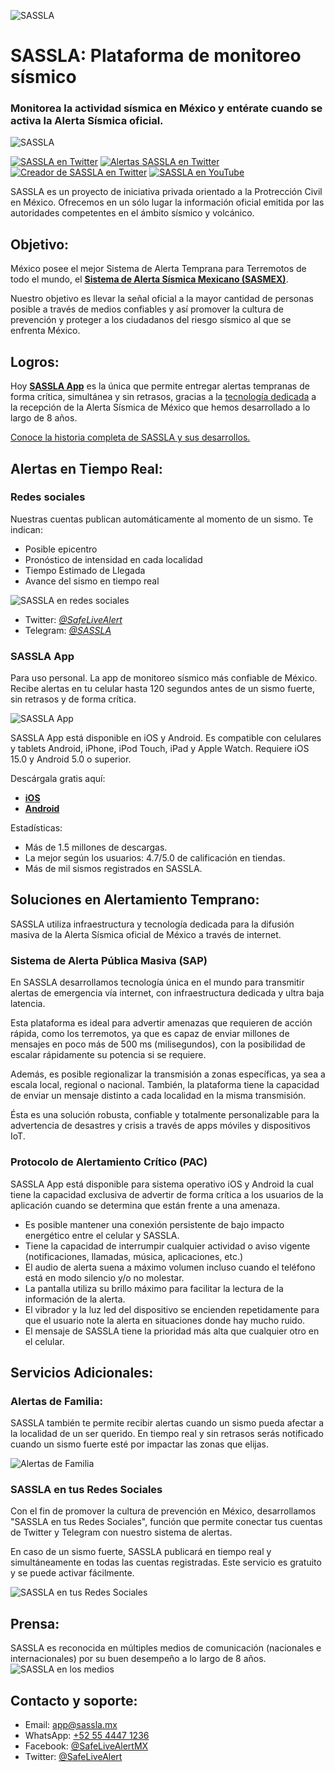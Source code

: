 ![SASSLA](https://github.com/sassla/sassla/blob/main/sassla_web_logo.png)
# SASSLA: Plataforma de monitoreo sísmico
### Monitorea la actividad sísmica en México y entérate cuando se activa la Alerta Sísmica oficial.

![SASSLA](https://github.com/sassla/sassla/blob/main/sassla_header.jpeg)

[![SASSLA en Twitter](https://img.shields.io/twitter/follow/SafeLiveAlert?style=social)](https://twitter.com/SafeLiveAlert)
[![Alertas SASSLA en Twitter](https://img.shields.io/twitter/follow/SafeLiveAlerter?style=social)](https://twitter.com/SafeLiveAlerter)
[![Creador de SASSLA en Twitter](https://img.shields.io/twitter/follow/ClasicalRaptor?style=social)](https://twitter.com/ClasicalRaptor)
[![SASSLA en YouTube](https://img.shields.io/youtube/channel/subscribers/UC49UkokxDbkf64NPbjfh_0Q?style=social)](https://youtube.com/UC49UkokxDbkf64NPbjfh_0Q?sub_confirmation=1)

SASSLA es un proyecto de iniciativa privada orientado a la Protrección Civil en México. Ofrecemos en un sólo lugar la información oficial emitida por las autoridades competentes en el ámbito sísmico y volcánico.

## Objetivo:
México posee el mejor Sistema de Alerta Temprana para Terremotos de todo el mundo, el [**Sistema de Alerta Sísmica Mexicano (SASMEX)**](http://www.cires.org.mx/sasmex_n.php).

Nuestro objetivo es llevar la señal oficial a la mayor cantidad de personas posible a través de medios confiables y así promover la cultura de prevención y proteger a los ciudadanos del riesgo sísmico al que se enfrenta México.

## Logros:
Hoy [**SASSLA App**](https://www.sassla.mx/sasslaapp) es la única que permite entregar alertas tempranas de forma crítica, simultánea y sin retrasos, gracias a la [tecnología dedicada](https://www.sassla.mx/sasslaapp) a la recepción de la Alerta Sísmica de México que hemos desarrollado a lo largo de 8 años.

[Conoce la historia completa de SASSLA y sus desarrollos.](https://www.sassla.mx/nosotros)

## Alertas en Tiempo Real:
### Redes sociales
Nuestras cuentas publican automáticamente al momento de un sismo. Te indican:

- Posible epicentro
- Pronóstico de intensidad en cada localidad
- Tiempo Estimado de Llegada
- Avance del sismo en tiempo real

![SASSLA en redes sociales](https://github.com/sassla/sassla/blob/main/sassla_social.png)

- Twitter: [*@SafeLiveAlert*](https://twitter.com/SafeLiveAlert)
- Telegram: [*@SASSLA*](https://t.me/sassla)

### SASSLA App
Para uso personal. La app de monitoreo sísmico más confiable de México.
Recibe alertas en tu celular hasta 120 segundos antes de un sismo fuerte, sin retrasos y de forma crítica.

![SASSLA App](https://github.com/sassla/sassla/blob/main/sassla_app.png)

SASSLA App está disponible en iOS y Android. Es compatible con celulares y tablets Android, iPhone, iPod Touch, iPad y Apple Watch.
Requiere iOS 15.0 y Android 5.0 o superior.

Descárgala gratis aquí:

- [**iOS**](https://apps.apple.com/mx/app/sassla-sismos-en-tiempo-real/id1454877768)
- [**Android**](https://play.google.com/store/apps/details?id=com.safelivealert.earthquake)

Estadísticas:

- Más de 1.5 millones de descargas.
- La mejor según los usuarios: 4.7/5.0 de calificación en tiendas.
- Más de mil sismos registrados en SASSLA.

## Soluciones en Alertamiento Temprano:
SASSLA utiliza infraestructura y tecnología dedicada para la difusión masiva de la Alerta Sísmica oficial de México a través de internet.

### Sistema de Alerta Pública Masiva (SAP)
En SASSLA desarrollamos tecnología única en el mundo para transmitir alertas de emergencia vía internet, con infraestructura dedicada y ultra baja latencia.

Esta plataforma es ideal para advertir amenazas que requieren de acción rápida, como los terremotos, ya que es capaz de enviar millones de mensajes en poco más de 500 ms (milisegundos), con la posibilidad de escalar rápidamente su potencia si se requiere.

Además, es posible regionalizar la transmisión a zonas específicas, ya sea a escala local, regional o nacional. También, la plataforma tiene la capacidad de enviar un mensaje distinto a cada localidad en la misma transmisión.

Ésta es una solución robusta, confiable y totalmente personalizable para la advertencia de desastres y crisis a través de apps móviles y dispositivos IoT.


### Protocolo de Alertamiento Crítico (PAC)
SASSLA App está disponible para sistema operativo iOS y Android la cual tiene la capacidad exclusiva de advertir de forma crítica a los usuarios de la aplicación cuando se determina que están frente a una amenaza.

- Es posible mantener una conexión persistente de bajo impacto energético entre el celular y SASSLA.
- Tiene la capacidad de interrumpir cualquier actividad o aviso vigente (notificaciones, llamadas, música, aplicaciones, etc.)
- El audio de alerta suena a máximo volumen incluso cuando el teléfono está en modo silencio y/o no molestar.
- La pantalla utiliza su brillo máximo para facilitar la lectura de la información de la alerta.
- El vibrador y la luz led del dispositivo se encienden repetidamente para que el usuario note la alerta en situaciones donde hay mucho ruido.
- El mensaje de SASSLA tiene la prioridad más alta que cualquier otro en el celular.

## Servicios Adicionales:

### Alertas de Familia:
SASSLA también te permite recibir alertas cuando un sismo pueda afectar a la localidad de un ser querido.
En tiempo real y sin retrasos serás notificado cuando un sismo fuerte esté por impactar las zonas que elijas.

![Alertas de Familia](https://github.com/sassla/sassla/blob/main/sassla_family_alerts.png)

### SASSLA en tus Redes Sociales
Con el fin de promover la cultura de prevención en México, desarrollamos "SASSLA en tus Redes Sociales", función que permite conectar tus cuentas de Twitter y Telegram con nuestro sistema de alertas.

En caso de un sismo fuerte, SASSLA publicará en tiempo real y simultáneamente en todas las cuentas registradas. Este servicio es gratuito y se puede activar fácilmente.

![SASSLA en tus Redes Sociales](https://github.com/sassla/sassla/blob/main/sassla_tweet_services.png)

## Prensa:
SASSLA es reconocida en múltiples medios de comunicación (nacionales e internacionales) por su buen desempeño a lo largo de 8 años.
![SASSLA en los medios](https://github.com/sassla/sassla/blob/main/sassla_media.png)

## Contacto y soporte:
- Email: [app@sassla.mx](mailto:app@sassla.mx)
- WhatsApp: [+52 55 4447 1236](https://wa.me/message/YEKWA4Y2UCV4B1)
- Facebook: [@SafeLiveAlertMX](https://facebook.com/SafeLiveAlertMX)
- Twitter: [@SafeLiveAlert](https://twitter.com/SafeLiveAlert)
